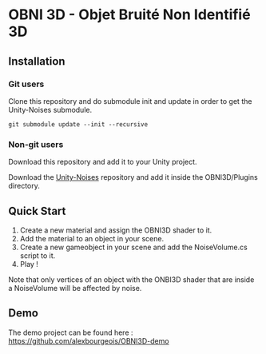 # OBNI 3D - Objet Bruité Non Identifié 3D

## Installation

### Git users

Clone this repository and do submodule init and update in order to get the Unity-Noises submodule.

```git submodule update --init --recursive```

### Non-git users
Download this repository and add it to your Unity project.

Download the [Unity-Noises](url=https://github.com/Theoriz/Unity-Noises) repository and add it inside the OBNI3D/Plugins directory.

## Quick Start

1. Create a new material and assign the OBNI3D shader to it.
2. Add the material to an object in your scene.
3. Create a new gameobject in your scene and add the NoiseVolume.cs script to it.
4. Play !

Note that only vertices of an object with the ONBI3D shader that are inside a NoiseVolume will be affected by noise.

## Demo

The demo project can be found here : https://github.com/alexbourgeois/OBNI3D-demo 

